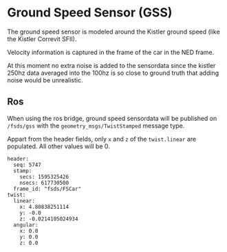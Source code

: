 # Ground Speed Sensor (GSS)

The ground speed sensor is modeled around the Kistler ground speed (like the Kistler Correvit SFII).

Velocity information is captured in the frame of the car in the NED frame.

At this moment no extra noise is added to the sensordata since the kistler 250hz data averaged into the 100hz is so close to ground truth that adding noise would be unrealistic.

## Ros
When using the ros bridge, ground speed sensordata will be published on `/fsds/gss` with the `geometry_msgs/TwistStamped` message type.

Appart from the header fields, only `x` and `z` of the `twist.linear` are populated. 
All other values will be 0.

```
header:
  seq: 5747
  stamp:
    secs: 1595325426
    nsecs: 617730500
  frame_id: "fsds/FSCar"
twist:
  linear:
    x: 4.80838251114
    y: -0.0
    z: -0.0214105024934
  angular:
    x: 0.0
    y: 0.0
    z: 0.0
```